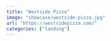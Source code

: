 ```yaml
---
title: "Westside Pizza"
image: "showcase/westside-pizza.jpg"
url: "https://westsidepizza.com/"
categories: ["landing"]
---
```

